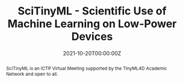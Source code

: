 ---
type: "courses"
title: "SciTinyML - Scientific Use of Machine Learning on Low-Power Devices"
position: "Co-Organizer"
semesters: "Fall 2021"
# Code used for list order
semesterCode: "21.2"
date: "2021-10-20T00:00:00Z"

# Course Overiew Abstract.
abstract: SciTinyML is an ICTP Virtual Meeting supported by the TinyML4D Academic Network and open to all.

abstract2: Embedded machine learning (tinyML) enables machine learning technologies to perform on-device analytics of sensor data at extremely low power. This allows for new scientific applications to be developed at an extremely low cost and at large scale. In recent years, hardware advancements have made it possible for microcontrollers to perform calculations much faster. Improved hardware has made it easier for developers to build programs on these devices. Perhaps the most important trend for scientists has been the rise of embedded machine learning, or tinyML. Between hardware advancements and the tinyML community’s recent innovations in machine learning, it is now possible to run increasingly complex deep learning models directly on microcontrollers. tinyML represents a collaborative eﬀort between the embedded power systems and machine learning communities, which traditionally have operated independently.

abstract3: Topics include an introduction to embedded ML (tinyML), hands-on examples of tinyML applications, and acientific applications of ML.

# Summary. An optional shortened abstract.
summary: SciTinyML is a, five day, hands-on, virtual workshop exploring embedded ML (tinyML) through hands-on activities using the Edge Impulse cloud platform and a smartphone. This program is a collaboration between the Abdus Salam International Centre for Theoretical Physics (ICTP), the Harvard John A. Paulson School of Engineering and Applied Sciences, and TinyML4D.

# Roles in the course
roles:
- Co-desgined the overall workshop and lead coordination with partner organizations
- Co-designed and gave lectures
- Lead breakout room discussions
- Built the website

# Awards
#awards:
#- TBD

tags:
- TinyML
- STEM Education
- Artificial Intelligence

featured: false
outreach: true
projects: [TinyMLedu]

links:
- name: Website
  url: https://tinyml.seas.harvard.edu/SciTinyML/
- name: My Session Slides
  url: https://tinyml.seas.harvard.edu/SciTinyML/assets/slides/HandsOnVisionAudio.pdf
- name: My Session Video
  url: https://www.youtube.com/watch?v=8HU1uOqZmLA

# Featured image -- named `featured.jpg/png` in this folder. 
image:
  caption: ''
  focal_point: ''
  preview_only: false

---